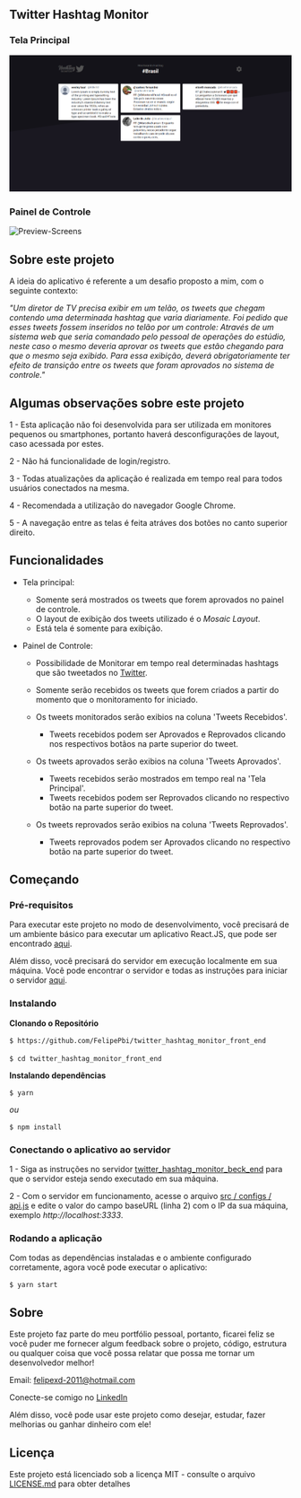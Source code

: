 ## Twitter Hashtag Monitor

### Tela Principal

![Preview-Screens](https://github.com/FelipePbi/twitter_hashtag_monitor_front_end/blob/master/screenshots/monitor_tweets_approved_2.PNG)

### Painel de Controle

![Preview-Screens](https://github.com/FelipePbi/twitter_hashtag_monitor_front_end/blob/master/screenshots/painel_control_2)

## Sobre este projeto

A ideia do aplicativo é referente a um desafio proposto a mim, com o seguinte contexto:

_"Um diretor de TV precisa exibir em um telão, os tweets que chegam contendo uma determinada hashtag que varia diariamente. Foi pedido que esses tweets fossem inseridos no telão por um controle: Através de um sistema web que seria comandado pelo pessoal de operações do estúdio, neste caso o mesmo deveria aprovar os tweets que estão chegando para que o mesmo seja exibido. Para essa exibição, deverá obrigatoriamente ter efeito de transição entre os tweets que foram aprovados no sistema de controle."_

## Algumas observações sobre este projeto

1 - Esta aplicação não foi desenvolvida para ser utilizada em monitores pequenos ou smartphones, portanto haverá desconfigurações de layout, caso acessada por estes.

2 - Não há funcionalidade de login/registro.

3 - Todas atualizações da aplicação é realizada em tempo real para todos usuários conectados na mesma.

4 - Recomendada a utilização do navegador Google Chrome.

5 - A navegação entre as telas é feita atráves dos botões no canto superior direito.

## Funcionalidades

- Tela principal:

  - Somente será mostrados os tweets que forem aprovados no painel de controle.
  - O layout de exibição dos tweets utilizado é o _Mosaic Layout_.
  - Está tela é somente para exibição.

- Painel de Controle:

  - Possibilidade de Monitorar em tempo real determinadas hashtags que são tweetados no [Twitter](https://twitter.com/).
  - Somente serão recebidos os tweets que forem criados a partir do momento que o monitoramento for iniciado.

  - Os tweets monitorados serão exibios na coluna 'Tweets Recebidos'.

    - Tweets recebidos podem ser Aprovados e Reprovados clicando nos respectivos botãos na parte superior do tweet.

  - Os tweets aprovados serão exibios na coluna 'Tweets Aprovados'.

    - Tweets recebidos serão mostrados em tempo real na 'Tela Principal'.
    - Tweets recebidos podem ser Reprovados clicando no respectivo botão na parte superior do tweet.

  - Os tweets reprovados serão exibios na coluna 'Tweets Reprovados'.

    - Tweets reprovados podem ser Aprovados clicando no respectivo botão na parte superior do tweet.

## Começando

### Pré-requisitos

Para executar este projeto no modo de desenvolvimento, você precisará de um ambiente básico para executar um aplicativo React.JS, que pode ser encontrado [aqui](https://reactjs.org/docs/getting-started.html).

Além disso, você precisará do servidor em execução localmente em sua máquina. Você pode encontrar o servidor e todas as instruções para iniciar o servidor [aqui](https://reactjs.org/docs/getting-started.html).

### Instalando

**Clonando o Repositório**

```
$ https://github.com/FelipePbi/twitter_hashtag_monitor_front_end

$ cd twitter_hashtag_monitor_front_end
```

**Instalando dependências**

```
$ yarn
```

_ou_

```
$ npm install
```

### Conectando o aplicativo ao servidor

1 - Siga as instruções no servidor [twitter_hashtag_monitor_beck_end](ttps://github.com/FelipePbi/twitter_hashtag_monitor_beck_end) para que o servidor esteja sendo executado em sua máquina.

2 - Com o servidor em funcionamento, acesse o arquivo [src / configs / api.js](https://github.com/FelipePbi/twitter_hashtag_monitor_front_end/blob/master/src/configs/defaultConfig.js) e edite o valor do campo baseURL (linha 2) com o IP da sua máquina, exemplo _http://localhost:3333_.

### Rodando a aplicação

Com todas as dependências instaladas e o ambiente configurado corretamente, agora você pode executar o aplicativo:

```
$ yarn start
```

## Sobre

Este projeto faz parte do meu portfólio pessoal, portanto, ficarei feliz se você puder me fornecer algum feedback sobre o projeto, código, estrutura ou qualquer coisa que você possa relatar que possa me tornar um desenvolvedor melhor!

Email: felipexd-2011@hotmail.com

Conecte-se comigo no [LinkedIn](https://www.linkedin.com/in/felipe-borges-pbi/)

Além disso, você pode usar este projeto como desejar, estudar, fazer melhorias ou ganhar dinheiro com ele!

## Licença

Este projeto está licenciado sob a licença MIT - consulte o arquivo [LICENSE.md](https://github.com/steniowagner/bon-appetit-app/blob/master/LICENSE) para obter detalhes
